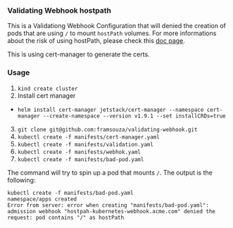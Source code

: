 ### Validating Webhook hostpath

This is a Validationg Webhook Configuration that will denied the creation of pods that are using `/` to mount `hostPath` volumes. For more informations about the risk of using hostPath, please check this [doc page](https://kubernetes.io/docs/concepts/storage/volumes/#hostpath).

This is using cert-manager to generate the certs.

### Usage

1. `kind create cluster`
2. Install cert manager
  - `helm install cert-manager jetstack/cert-manager --namespace cert-manager --create-namespace --version v1.9.1 --set installCRDs=true`
3. `git clone git@github.com:framsouza/validating-webhook.git`
4. `kubectl create -f manifests/cert-manager.yaml`
5. `kubectl create -f manifests/validation.yaml`
6. `kubectl create -f manifests/webhok.yaml`
7. `kubectl create -f manifests/bad-pod.yaml`

  The command will try to spin up a pod that mounts `/`. The output is the following:
```
kubectl create -f manifests/bad-pod.yaml 
namespace/apps created
Error from server: error when creating "manifests/bad-pod.yaml": admission webhook "hostpah-kubernetes-webhook.acme.com" denied the request: pod contains "/" as hostPath
```

